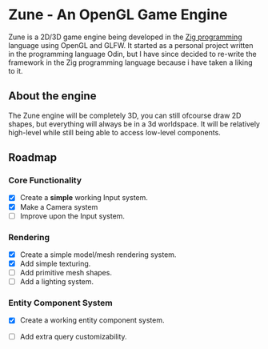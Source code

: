 # Zune - An OpenGL Game Engine

Zune is a 2D/3D game engine being developed in the [Zig programming](https://ziglang.org/) language using OpenGL and GLFW. 
It started as a personal project written in the programming language Odin, but I have since decided to
re-write the framework in the Zig programming language because i have taken a liking to it.



## About the engine

The Zune engine will be completely 3D, you can still ofcourse draw 2D shapes, but everything will always be in a 3d worldspace.
It will be relatively high-level while still being able to access low-level components.



## Roadmap

### Core Functionality
- [x] Create a **simple** working Input system.
- [x] Make a Camera system
- [ ] Improve upon the Input system.

### Rendering
- [x] Create a simple model/mesh rendering system.
- [x] Add simple texturing.
- [ ] Add primitive mesh shapes.
- [ ] Add a lighting system.

### Entity Component System
- [x] Create a working entity component system.
- [ ] Add extra query customizability.






